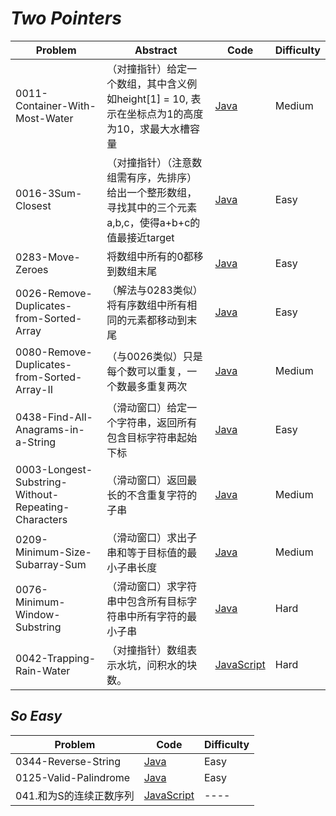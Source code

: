 # *Two Pointers*

|Problem|Abstract|Code|Difficulty|
| --- | --- | --- | --- |
|0011-Container-With-Most-Water|（对撞指针）给定一个数组，其中含义例如height[1] = 10, 表示在坐标点为1的高度为10，求最大水槽容量|[Java](../LeetCode/Java/0011-Container-With-Most-Water/src)|Medium|
|0016-3Sum-Closest|（对撞指针）（注意数组需有序，先排序）给出一个整形数组，寻找其中的三个元素a,b,c，使得a+b+c的值最接近target|[Java](../LeetCode/Java/0016-3Sum-Closest/src)|Easy|
|0283-Move-Zeroes|将数组中所有的0都移到数组末尾|[Java](../LeetCode/Java/0283-Move-Zeroes/src)|Easy|
|0026-Remove-Duplicates-from-Sorted-Array|（解法与0283类似）将有序数组中所有相同的元素都移动到末尾|[Java](../LeetCode/Java/0026-Remove-Duplicates-from-Sorted-Array/src)|Easy|
|0080-Remove-Duplicates-from-Sorted-Array-II|（与0026类似）只是每个数可以重复，一个数最多重复两次|[Java](../LeetCode/Java/0080-Remove-Duplicates-from-Sorted-Array-II/src)|Medium|
|0438-Find-All-Anagrams-in-a-String|（滑动窗口）给定一个字符串，返回所有包含目标字符串起始下标|[Java](../LeetCode/Java/0438-Find-All-Anagrams-in-a-String/src)|Easy|
|0003-Longest-Substring-Without-Repeating-Characters|（滑动窗口）返回最长的不含重复字符的子串|[Java](../LeetCode/Java/0003-Longest-Substring-Without-Repeating-Characters/src)|Medium|
|0209-Minimum-Size-Subarray-Sum|（滑动窗口）求出子串和等于目标值的最小子串长度|[Java](../LeetCode/Java/0209-Minimum-Size-Subarray-Sum/src)|Medium|
|0076-Minimum-Window-Substring|（滑动窗口）求字符串中包含所有目标字符串中所有字符的最小子串|[Java](../LeetCode/Java/0076-Minimum-Window-Substring/src)|Hard|
|0042-Trapping-Rain-Water|（对撞指针）数组表示水坑，问积水的块数。|[JavaScript](../LeetCode/JavaScript/src/0042-Trapping-Rain-Water.js)|Hard|
## *So Easy*
|Problem|Code|Difficulty|
| --- | --- | --- |
|0344-Reverse-String|[Java](../LeetCode/Java/0344-Reverse-String/src)|Easy|
|0125-Valid-Palindrome|[Java](../LeetCode/Java/0125-Valid-Palindrome/src)|Easy|
|041.和为S的连续正数序列|[JavaScript](../剑指Offer/JavaScript/src/041.和为S的连续正数序列.js)|----|
